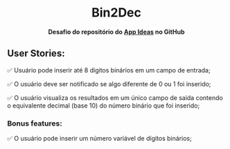 # <center> Bin2Dec <center>

**<center>Desafio do repositório do [App Ideas](https://github.com/florinpop17/app-ideas) no GitHub </center>**

## User Stories: 

  ✅ Usuário pode inserir até 8 dígitos binários em um campo de entrada;
  
  ✅ O usuário deve ser notificado se algo diferente de 0 ou 1 foi inserido;
  
  ✅ O usuário visualiza os resultados em um único campo de saída contendo o equivalente decimal (base 10) do número binário que foi inserido;
 
### Bonus features: 
  ✅ O usuário pode inserir um número variável de dígitos binários;
  
